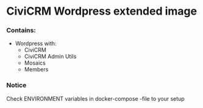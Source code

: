 # CiviCRM Wordpress extended image

### Contains:

* Wordpress with:
  * CiviCRM
  * CiviCRM Admin Utils
  * Mosaics
  * Members

### Notice
Check ENVIRONMENT variables in docker-compose -file to your setup
